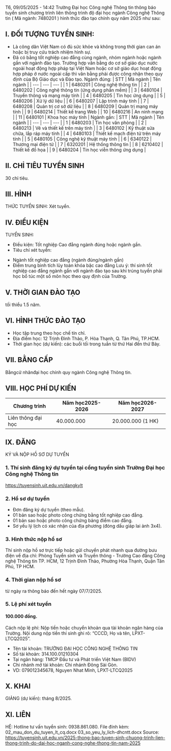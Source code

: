 T6, 09/05/2025 - 14:42
Trường Đại học Công nghệ Thông tin thông báo tuyển sinh chương trình liên thông trình độ đại học ngành
Công nghệ Thông tin
(
Mã ngành: 7480201
)
hình thức đào tạo chính quy năm 2025 như sau:
## I. ĐỐI TƯỢNG TUYỂN SINH:
- Là công dân Việt Nam có đủ sức khỏe và không trong thời gian can án hoặc bị truy cứu trách nhiệm hình sự.
- Đã có bằng tốt nghiệp cao đẳng cùng ngành, nhóm ngành hoặc ngành gần với ngành đào tạo. Trường hợp văn bằng do cơ sở giáo dục nước ngoài hoạt động hợp pháp tại Việt Nam hoặc cơ sở giáo dục hoạt động hợp pháp ở nước ngoài cấp thì văn bằng phải được công nhận theo quy định của Bộ Giáo dục và Đào tạo.
Ngành đúng:
| STT | Mã ngành | Tên ngành |
| --- | --- | --- |
| 1 | 6480201 | Công nghệ thông tin |
| 2 | 6480202 | Công nghệ thông tin (ứng dụng phần mềm) |
| 3 | 6480104 | Truyền thông và mạng máy tính |
| 4 | 6480205 | Tin học ứng dụng |
| 5 | 6480206 | Xử lý dữ liệu |
| 6 | 6480207 | Lập trình máy tính |
| 7 | 6480208 | Quản trị cơ sở dữ liệu |
| 8 | 6480209 | Quản trị mạng máy tính |
| 9 | 6480214 | Thiết kế trang Web |
| 10 | 6480216 | An ninh mạng |
| 11 | 6480101 | Khoa học máy tính |
Ngành gần:
| STT | Mã ngành | Tên ngành |
| --- | --- | --- |
| 1 | 6480203 | Tin học văn phòng |
| 2 | 6480213 | Vẽ và thiết kế trên máy tính |
| 3 | 6480102 | Kỹ thuật sửa chữa, lắp ráp máy tính |
| 4 | 6480103 | Thiết kế mạch điện tử trên máy tính |
| 5 | 6480105 | Công nghệ kỹ thuật máy tính |
| 6 | 6340122 | Thương mại điện tử |
| 7 | 6320201 | Hệ thống thông tin |
| 8 | 6210402 | Thiết kế đồ họa |
| 9 | 6480204 | Tin học viễn thông ứng dụng |
## II. CHỈ TIÊU TUYỂN SINH
30
chỉ tiêu.
## III. HÌNH
THỨC
TUYỂN SINH:
Xét tuyển.
## IV. ĐIỀU KIỆN
TUYỂN SINH:
- Điều kiện: Tốt nghiệp Cao đẳng ngành đúng hoặc ngành gần.
- Tiêu chí xét tuyển:
+ Ngành tốt nghiệp cao đẳng (ngành đúng/ngành gần)
+ Điểm trung bình tích lũy toàn khóa bậc cao đẳng
Lưu ý: thí sinh tốt nghiệp cao đẳng ngành gần với ngành đào tạo sau khi trúng tuyển phải học bổ túc một số môn học theo quy định của Trường.
## V. THỜI GIAN ĐÀO TẠO
tối thiểu 1.5 năm.
## VI. HÌNH THỨC ĐÀO TẠO
- Học tập trung theo học chế tín chỉ.
- Địa điểm học: 12 Trịnh Đình Thảo, P. Hòa Thạnh, Q. Tân Phú, TP.HCM.
- Thời gian học (dự kiến): các buổi tối trong tuần từ thứ Hai đến thứ Bảy.
## VII. BẰNG CẤP
Bằngcử nhânđại học chính quy ngành Công nghệ Thông tin.
## VIII. HỌC PHÍ DỰ KIẾN
| Chương trình | Năm học2025-2026 | Năm học2026-2027 |
| --- | --- | --- |
| Liên thông đại học | 40.000.000 | 20.000.000 (1 HK) |
## IX. ĐĂNG
KÝ
VÀ NỘP HỒ SƠ DỰ TUYỂN
### 1. Thí sinh đăng ký dự tuyển tại cổng tuyển sinh Trường Đại học Công nghệ Thông tin
https://tuyensinh.uit.edu.vn/dangkylt
### 2. Hồ sơ dự tuyển
- Đơn đăng ký dự tuyển (theo mẫu).
- 01 bản sao hoặc photo công chứng bằng tốt nghiệp cao đẳng.
- 01 bản sao hoặc photo công chứng bảng điểm cao đẳng.
- Sơ yếu lý lịch có xác nhận của địa phương (đóng dấu giáp lai ảnh 3x4).
### 3. Hình thức nộp hồ sơ
Thí sinh nộp hồ sơ trực tiếp hoặc gửi chuyển phát nhanh qua đường bưu điện về địa chỉ:
Phòng Tuyển sinh và Truyền thông - Trường Cao đẳng Công nghệ Thông tin TP. HCM, 12 Trịnh Đình Thảo, Phường Hòa Thạnh, Quận Tân Phú, TP HCM.
### 4. Thời gian nộp hồ sơ
từ ngày ra thông báo đến hết ngày 07/7/2025.
### 5. Lệ phí xét tuyển
#### 100.000 đồng.
Cách nộp lệ phí: Nộp tiền hoặc chuyển khoản qua tài khoản ngân hàng của Trường. Nội dung nộp tiền thí sinh ghi rõ: “CCCD, Họ và tên, LPXT-LTCQ2025”.
- Tên tài khoản: TRƯỜNG ĐẠI HỌC CÔNG NGHỆ THÔNG TIN
- Số tài khoản: 314.100.01210304
- Tại ngân hàng: TMCP Đầu tư và Phát triển Việt Nam (BIDV)
- Chi nhánh mở tài khoản: Chi nhánh Đông Sài Gòn.
- VD: 079012345678, Nguyen Nhat Minh, LPXT-LTCQ2025
## X. KHAI
GIẢNG
(dự kiến):
tháng 8/2025.
## XI. LIÊN
HỆ:
Hotline tư vấn tuyển sinh: 0938.861.080.
File đính kèm:
02_mau_don_du_tuyen_lt_cq.docx
03_so_yeu_ly_lich-dhcntt.docx
Source: https://tuyensinh.uit.edu.vn/2025-thong-bao-tuyen-sinh-chuong-trinh-lien-thong-trinh-do-dai-hoc-nganh-cong-nghe-thong-tin-nam-2025